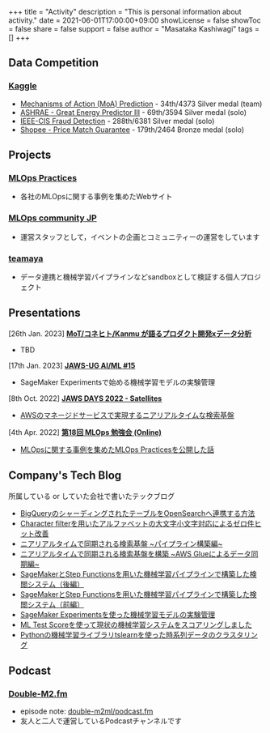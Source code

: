 +++
title = "Activity"
description = "This is personal information about activity."
date = 2021-06-01T17:00:00+09:00
showLicense = false
showToc = false
share = false
support = false
author = "Masataka Kashiwagi"
tags = []
+++

## **Data Competition**
### [Kaggle](https://www.kaggle.com/masatakashiwagi)
- [Mechanisms of Action (MoA) Prediction](https://www.kaggle.com/competitions/lish-moa) - 34th/4373 Silver medal (team)
- [ASHRAE - Great Energy Predictor III](https://www.kaggle.com/competitions/ashrae-energy-prediction) - 69th/3594 Silver medal (solo)
- [IEEE-CIS Fraud Detection](https://www.kaggle.com/competitions/ieee-fraud-detection) - 288th/6381 Silver medal (solo)
- [Shopee - Price Match Guarantee](https://www.kaggle.com/competitions/shopee-product-matching) - 179th/2464 Bronze medal (solo)

## **Projects**
### [MLOps Practices](https://masatakashiwagi.github.io/mlops-practices/)
- 各社のMLOpsに関する事例を集めたWebサイト

### [MLOps community JP](https://mlops.connpass.com/)
- 運営スタッフとして，イベントの企画とコミュニティーの運営をしています

### [teamaya](https://github.com/masatakashiwagi/teamaya/)
- データ連携と機械学習パイプラインなどsandboxとして検証する個人プロジェクト

## **Presentations**
[26th Jan. 2023] **<u>[MoT/コネヒト/Kanmu が語るプロダクト開発xデータ分析](https://kanmu.connpass.com/event/270440/)</u>**
- TBD

[17th Jan. 2023] **<u>[JAWS-UG AI/ML #15](https://jawsug-ai.connpass.com/event/263957/)</u>**
- SageMaker Experimentsで始める機械学習モデルの実験管理

[8th Oct. 2022] **<u>[JAWS DAYS 2022 - Satellites](https://jawsdays2022.jaws-ug.jp/sessions/A11/)</u>**
- [AWSのマネージドサービスで実現するニアリアルタイムな検索基盤](https://speakerdeck.com/masatakashiwagi/jaws-days-2022-awsnomanezidosabisudeshi-xian-suruniariarutaimunajian-suo-ji-pan)

[4th Apr. 2022] **<u>[第18回 MLOps 勉強会 (Online)](https://mlops.connpass.com/event/242652/)</u>**
- [MLOpsに関する事例を集めたMLOps Practicesを公開した話](https://speakerdeck.com/masatakashiwagi/di-18hui-mlops-mian-qiang-hui-mlops-practicesfalseshao-jie)

## **Company's Tech Blog**
所属している or していた会社で書いたテックブログ
- [BigQueryのシャーディングされたテーブルをOpenSearchへ連携する方法](https://tech.connehito.com/entry/2022/11/25/171208)
- [Character filterを用いたアルファベットの大文字小文字対応によるゼロ件ヒット改善](https://tech.connehito.com/entry/2022/11/15/180104)
- [ニアリアルタイムで同期される検索基盤 ~パイプライン構築編~](https://tech.connehito.com/entry/2022/09/16/165655)
- [ニアリアルタイムで同期される検索基盤を構築 ~AWS Glueによるデータ同期編~](https://tech.connehito.com/entry/2022/08/24/184911)
- [SageMakerとStep Functionsを用いた機械学習パイプラインで構築した検閲システム（後編）](https://tech.connehito.com/entry/2022/03/28/190436)
- [SageMakerとStep Functionsを用いた機械学習パイプラインで構築した検閲システム（前編）](https://tech.connehito.com/entry/2022/03/24/173719)
- [SageMaker Experimentsを使った機械学習モデルの実験管理](https://tech.connehito.com/entry/2021/12/15/181332)
- [ML Test Scoreを使って現状の機械学習システムをスコアリングしました](https://tech.connehito.com/entry/2021/09/30/181145)
- [Pythonの機械学習ライブラリtslearnを使った時系列データのクラスタリング](https://blog.brains-tech.co.jp/tslearn-time-series-clustering)

## **Podcast**
### [Double-M2.fm](https://anchor.fm/double-m2)
- episode note: [double-m2ml/podcast.fm](https://github.com/double-m2ml/podcast.fm)
- 友人と二人で運営しているPodcastチャンネルです